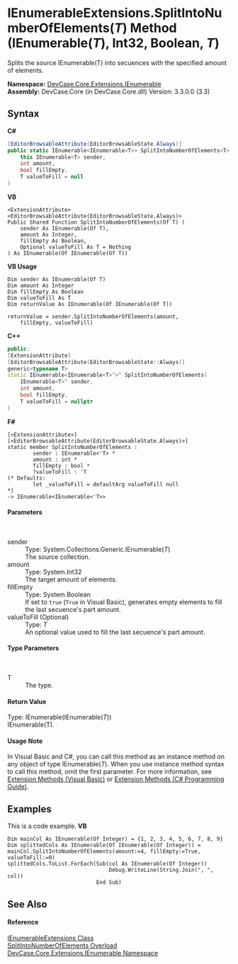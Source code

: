 # IEnumerableExtensions.SplitIntoNumberOfElements(*T*) Method (IEnumerable(*T*), Int32, Boolean, *T*)
 

Splits the source IEnumerable(T) into secuences with the specified amount of elements.

**Namespace:**&nbsp;<a href="N_DevCase_Core_Extensions_IEnumerable">DevCase.Core.Extensions.IEnumerable</a><br />**Assembly:**&nbsp;DevCase.Core (in DevCase.Core.dll) Version: 3.3.0.0 (3.3)

## Syntax

**C#**<br />
``` C#
[EditorBrowsableAttribute(EditorBrowsableState.Always)]
public static IEnumerable<IEnumerable<T>> SplitIntoNumberOfElements<T>(
	this IEnumerable<T> sender,
	int amount,
	bool fillEmpty,
	T valueToFill = null
)

```

**VB**<br />
``` VB
<ExtensionAttribute>
<EditorBrowsableAttribute(EditorBrowsableState.Always)>
Public Shared Function SplitIntoNumberOfElements(Of T) ( 
	sender As IEnumerable(Of T),
	amount As Integer,
	fillEmpty As Boolean,
	Optional valueToFill As T = Nothing
) As IEnumerable(Of IEnumerable(Of T))
```

**VB Usage**<br />
``` VB Usage
Dim sender As IEnumerable(Of T)
Dim amount As Integer
Dim fillEmpty As Boolean
Dim valueToFill As T
Dim returnValue As IEnumerable(Of IEnumerable(Of T))

returnValue = sender.SplitIntoNumberOfElements(amount, 
	fillEmpty, valueToFill)
```

**C++**<br />
``` C++
public:
[ExtensionAttribute]
[EditorBrowsableAttribute(EditorBrowsableState::Always)]
generic<typename T>
static IEnumerable<IEnumerable<T>^>^ SplitIntoNumberOfElements(
	IEnumerable<T>^ sender, 
	int amount, 
	bool fillEmpty, 
	T valueToFill = nullptr
)
```

**F#**<br />
``` F#
[<ExtensionAttribute>]
[<EditorBrowsableAttribute(EditorBrowsableState.Always)>]
static member SplitIntoNumberOfElements : 
        sender : IEnumerable<'T> * 
        amount : int * 
        fillEmpty : bool * 
        ?valueToFill : 'T 
(* Defaults:
        let _valueToFill = defaultArg valueToFill null
*)
-> IEnumerable<IEnumerable<'T>> 

```


#### Parameters
&nbsp;<dl><dt>sender</dt><dd>Type: System.Collections.Generic.IEnumerable(*T*)<br />The source collection.</dd><dt>amount</dt><dd>Type: System.Int32<br />The target amount of elements.</dd><dt>fillEmpty</dt><dd>Type: System.Boolean<br />If set to `true` (`True` in Visual Basic), generates empty elements to fill the last secuence's part amount.</dd><dt>valueToFill (Optional)</dt><dd>Type: *T*<br />An optional value used to fill the last secuence's part amount.</dd></dl>

#### Type Parameters
&nbsp;<dl><dt>T</dt><dd>The type.</dd></dl>

#### Return Value
Type: IEnumerable(IEnumerable(*T*))<br />IEnumerable(T).

#### Usage Note
In Visual Basic and C#, you can call this method as an instance method on any object of type IEnumerable(*T*). When you use instance method syntax to call this method, omit the first parameter. For more information, see <a href="https://docs.microsoft.com/dotnet/visual-basic/programming-guide/language-features/procedures/extension-methods">Extension Methods (Visual Basic)</a> or <a href="https://docs.microsoft.com/dotnet/csharp/programming-guide/classes-and-structs/extension-methods">Extension Methods (C# Programming Guide)</a>.

## Examples
This is a code example. 
**VB**<br />
``` VB
Dim mainCol As IEnumerable(Of Integer) = {1, 2, 3, 4, 5, 6, 7, 8, 9}
Dim splittedCols As IEnumerable(Of IEnumerable(Of Integer)) = mainCol.SplitIntoNumberOfElements(amount:=4, fillEmpty:=True, valueToFill:=0)
splittedCols.ToList.ForEach(Sub(col As IEnumerable(Of Integer))
                                Debug.WriteLine(String.Join(", ", col))
                            End Sub)
```


## See Also


#### Reference
<a href="T_DevCase_Core_Extensions_IEnumerable_IEnumerableExtensions">IEnumerableExtensions Class</a><br /><a href="Overload_DevCase_Core_Extensions_IEnumerable_IEnumerableExtensions_SplitIntoNumberOfElements">SplitIntoNumberOfElements Overload</a><br /><a href="N_DevCase_Core_Extensions_IEnumerable">DevCase.Core.Extensions.IEnumerable Namespace</a><br />